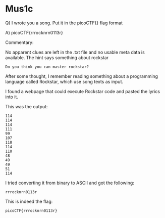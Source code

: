 # Mus1c

Q) I wrote you a song. Put it in the picoCTF{} flag format

A) picoCTF{rrrocknrn0113r}

Commentary:

No apparent clues are left in the .txt file and no usable meta data is available.
The hint says something about rockstar
```
Do you think you can master rockstar?
```
After some thought, I remember reading something about a programming language called Rockstar, 
which use song texts as input.

I found a webpage that could execute Rockstar code and pasted the lyrics into it.

This was the output:
```
114
114
114
111
99
107
110
114
110
48
49
49
51
114
```

I tried converting it from binary to ASCII and got the following:
```
rrrocknrn0113r
```

This is indeed the flag: 
```
picoCTF{rrrocknrn0113r}
```